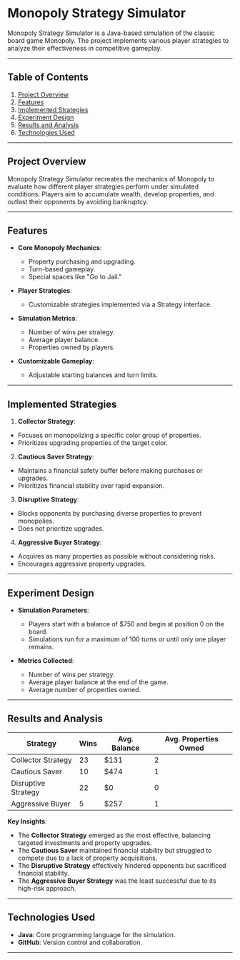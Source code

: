 # Monopoly Strategy Simulator

Monopoly Strategy Simulator is a Java-based simulation of the classic board game Monopoly. The project implements various player strategies to analyze their effectiveness in competitive gameplay.

---

## Table of Contents
1. [Project Overview](#project-overview)
2. [Features](#features)
3. [Implemented Strategies](#implemented-strategies)
4. [Experiment Design](#experiment-design)
5. [Results and Analysis](#results-and-analysis)
6. [Technologies Used](#technologies-used)
---

## Project Overview
Monopoly Strategy Simulator recreates the mechanics of Monopoly to evaluate how different player strategies perform under simulated conditions. Players aim to accumulate wealth, develop properties, and outlast their opponents by avoiding bankruptcy.

---

## Features
- **Core Monopoly Mechanics**:
  - Property purchasing and upgrading.
  - Turn-based gameplay.
  - Special spaces like "Go to Jail."

- **Player Strategies**:
  - Customizable strategies implemented via a Strategy interface.

- **Simulation Metrics**:
  - Number of wins per strategy.
  - Average player balance.
  - Properties owned by players.

- **Customizable Gameplay**:
  - Adjustable starting balances and turn limits.

---

## Implemented Strategies
1. **Collector Strategy**:
  - Focuses on monopolizing a specific color group of properties.
  - Prioritizes upgrading properties of the target color.

2. **Cautious Saver Strategy**:
  - Maintains a financial safety buffer before making purchases or upgrades.
  - Prioritizes financial stability over rapid expansion.

3. **Disruptive Strategy**:
  - Blocks opponents by purchasing diverse properties to prevent monopolies.
  - Does not prioritize upgrades.

4. **Aggressive Buyer Strategy**:
  - Acquires as many properties as possible without considering risks.
  - Encourages aggressive property upgrades.

---

## Experiment Design
- **Simulation Parameters**:
  - Players start with a balance of $750 and begin at position 0 on the board.
  - Simulations run for a maximum of 100 turns or until only one player remains.

- **Metrics Collected**:
  - Number of wins per strategy.
  - Average player balance at the end of the game.
  - Average number of properties owned.

---

## Results and Analysis
| Strategy              | Wins | Avg. Balance | Avg. Properties Owned |
|-----------------------|------|--------------|------------------------|
| Collector Strategy    | 23   | $131         | 2                      |
| Cautious Saver        | 10   | $474         | 1                      |
| Disruptive Strategy   | 22   | $0           | 0                      |
| Aggressive Buyer      | 5    | $257         | 1                      |

**Key Insights**:
- The **Collector Strategy** emerged as the most effective, balancing targeted investments and property upgrades.
- The **Cautious Saver** maintained financial stability but struggled to compete due to a lack of property acquisitions.
- The **Disruptive Strategy** effectively hindered opponents but sacrificed financial stability.
- The **Aggressive Buyer Strategy** was the least successful due to its high-risk approach.

---

## Technologies Used
- **Java**: Core programming language for the simulation.
- **GitHub**: Version control and collaboration.

---

